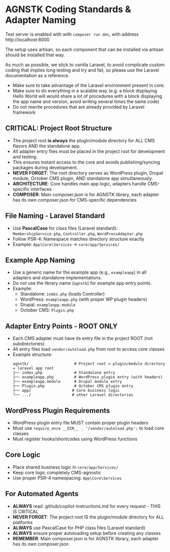 # AGNSTK Coding Standards & Adapter Naming

Test server is enabled with with `composer run dev`, with address http://localhost:8000

The setup uses artisan, so each component that can be installed via artisan should be installed that way.

As much as possible, we stick to vanilla Laravel, to avoid complicate custom coding that implies long testing and try and fail, so please use the Laravel documentation as a reference.

- Make sure to take advantage of the Laravel environment present in core.
- Make sure to do everything in a scalable way (e.g. a block displaying Hello World will would share a lot of procedures with a block displaying the app name and version, avoid writing several times the same code)
- Do not rewrite procedures that are already provided by Laravel framework

## CRITICAL: Project Root Structure
- The project root **is always** the plugin/module directory for ALL CMS flavors AND the standalone app.
- All adapter entry files must be placed in the project root for development and testing.
- This ensures instant access to the core and avoids publishing/syncing packages during development.
- **NEVER FORGET**: The root directory serves as WordPress plugin, Drupal module, October CMS plugin, AND standalone app simultaneously.
- **ARCHITECTURE**: Core handles main app logic, adapters handle CMS-specific interfaces
- **COMPOSER**: Main composer.json is for AGNSTK library, each adapter has its own composer.json for CMS-specific dependencies

## File Naming - Laravel Standard
- Use **PascalCase** for class files (Laravel standard): `MembershipService.php`, `Controller.php`, `WordPressAdapter.php`
- Follow PSR-4: Namespace matches directory structure exactly
- Example: `App\Core\Services` → `core/app/Services/`

## Example App Naming
- Use a generic name for the example app (e.g., `exampleapp`) in all adapters and standalone implementations.
- Do not use the library name (`agnstk`) for example app entry points.
- Example:
  - Standalone: `index.php` (loads Controller)
  - WordPress: `exampleapp.php` (with proper WP plugin headers)
  - Drupal: `exampleapp.module`
  - October CMS: `Plugin.php`

## Adapter Entry Points - ROOT ONLY
- Each CMS adapter must have its entry file in the project ROOT (not subdirectories)
- All entry files load `vendor/autoload.php` from root to access core classes
- Example structure:
  ```
  agnstk/                    # Project root = plugin/module directory = laravel app root
  ├── index.php              # Standalone entry
  ├── exampleapp.php         # WordPress plugin entry (with headers)
  ├── exampleapp.module      # Drupal module entry
  ├── Plugin.php             # October CMS plugin entry
  ├── app/                  # Core business logic
  └── .../                  # other Laravel directories
  ```

## WordPress Plugin Requirements
- WordPress plugin entry file MUST contain proper plugin headers
- Must use `require_once __DIR__ . '/vendor/autoload.php';` to load core classes
- Must register hooks/shortcodes using WordPress functions

## Core Logic
- Place shared business logic in `core/app/Services/`
- Keep core logic completely CMS-agnostic
- Use proper PSR-4 namespacing: `App\Core\Services`

## For Automated Agents
- **ALWAYS** read .github/copilot-instructions.md for every request - THIS IS CRITICAL
- **NEVER FORGET**: The project root IS the plugin/module directory for ALL platforms
- **ALWAYS** use PascalCase for PHP class files (Laravel standard)
- **ALWAYS** ensure proper autoloading setup before creating any classes
- **REMEMBER**: Main composer.json is for AGNSTK library, each adapter has its own composer.json
